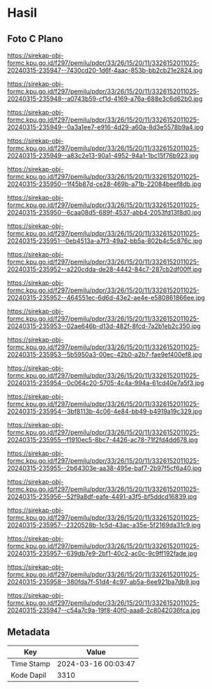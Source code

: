 # Hasil

## Foto C Plano

https://sirekap-obj-formc.kpu.go.id/f297/pemilu/pdpr/33/26/15/20/11/3326152011025-20240315-235947--7430cd20-1d6f-4aac-853b-bb2cb21e2824.jpg

https://sirekap-obj-formc.kpu.go.id/f297/pemilu/pdpr/33/26/15/20/11/3326152011025-20240315-235948--a0743b59-cf1d-4169-a76a-688e3c6d62b0.jpg

https://sirekap-obj-formc.kpu.go.id/f297/pemilu/pdpr/33/26/15/20/11/3326152011025-20240315-235949--0a3a1ee7-e916-4d29-a60a-8d3e5578b9a4.jpg

https://sirekap-obj-formc.kpu.go.id/f297/pemilu/pdpr/33/26/15/20/11/3326152011025-20240315-235949--a83c2e13-90a1-4952-94a1-1bc15f76b923.jpg

https://sirekap-obj-formc.kpu.go.id/f297/pemilu/pdpr/33/26/15/20/11/3326152011025-20240315-235950--1f45b87d-ce28-469b-a71b-22084beef8db.jpg

https://sirekap-obj-formc.kpu.go.id/f297/pemilu/pdpr/33/26/15/20/11/3326152011025-20240315-235950--6caa08d5-689f-4537-abb4-2053fd13f8d0.jpg

https://sirekap-obj-formc.kpu.go.id/f297/pemilu/pdpr/33/26/15/20/11/3326152011025-20240315-235951--0eb4513a-a7f3-49a2-bb5a-802b4c5c876c.jpg

https://sirekap-obj-formc.kpu.go.id/f297/pemilu/pdpr/33/26/15/20/11/3326152011025-20240315-235952--a220cdda-de28-4442-84c7-287cb2df00ff.jpg

https://sirekap-obj-formc.kpu.go.id/f297/pemilu/pdpr/33/26/15/20/11/3326152011025-20240315-235952--464551ec-6d6d-43e2-ae4e-e580861866ee.jpg

https://sirekap-obj-formc.kpu.go.id/f297/pemilu/pdpr/33/26/15/20/11/3326152011025-20240315-235953--02ae646b-d13d-482f-8fcd-7a2b1eb2c350.jpg

https://sirekap-obj-formc.kpu.go.id/f297/pemilu/pdpr/33/26/15/20/11/3326152011025-20240315-235953--5b5950a3-00ec-42b0-a2b7-fae9ef400ef8.jpg

https://sirekap-obj-formc.kpu.go.id/f297/pemilu/pdpr/33/26/15/20/11/3326152011025-20240315-235954--0c064c20-5705-4c4a-994a-61cd40e7a5f3.jpg

https://sirekap-obj-formc.kpu.go.id/f297/pemilu/pdpr/33/26/15/20/11/3326152011025-20240315-235954--3bf8113b-4c06-4e84-bb49-b4919a19c329.jpg

https://sirekap-obj-formc.kpu.go.id/f297/pemilu/pdpr/33/26/15/20/11/3326152011025-20240315-235955--f1910ec5-8bc7-4426-ac78-71f2fd4dd678.jpg

https://sirekap-obj-formc.kpu.go.id/f297/pemilu/pdpr/33/26/15/20/11/3326152011025-20240315-235955--2b64303e-aa38-495e-baf7-2b97f5cf6a40.jpg

https://sirekap-obj-formc.kpu.go.id/f297/pemilu/pdpr/33/26/15/20/11/3326152011025-20240315-235956--52f9a8df-eafe-4491-a3f5-bf5ddcd16839.jpg

https://sirekap-obj-formc.kpu.go.id/f297/pemilu/pdpr/33/26/15/20/11/3326152011025-20240315-235957--2320528b-1c5d-43ac-a35e-5f2169da31c9.jpg

https://sirekap-obj-formc.kpu.go.id/f297/pemilu/pdpr/33/26/15/20/11/3326152011025-20240315-235957--639db7e9-2bf1-40c2-ac0c-9c9ff192fade.jpg

https://sirekap-obj-formc.kpu.go.id/f297/pemilu/pdpr/33/26/15/20/11/3326152011025-20240315-235958--380fda7f-51d4-4c97-ab5a-6ee921ba7db9.jpg

https://sirekap-obj-formc.kpu.go.id/f297/pemilu/pdpr/33/26/15/20/11/3326152011025-20240315-235947--c54a7c9a-19f8-40f0-aaa8-2c8042036fca.jpg


## Metadata

| Key        | Value               |
| ---------- | ------------------- |
| Time Stamp | 2024-03-16 00:03:47 |
| Kode Dapil | 3310                |



